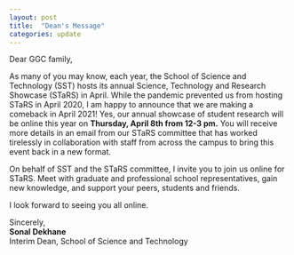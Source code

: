 ```yaml
---
layout: post
title:  "Dean's Message"
categories: update
---
```


Dear GGC family, 

As many of you may know, each year, the School of Science and Technology (SST) hosts its annual Science, Technology and Research Showcase (STaRS) in April. While the pandemic prevented us from hosting STaRS in April 2020, I am happy to announce that we are making a comeback in April 2021! Yes, our annual showcase of student research will be online this year on **Thursday, April 8th from 12-3 pm.** You will receive more details in an email from our STaRS committee that has worked tirelessly in collaboration with staff from across the campus to bring this event back in a new format. 

On behalf of SST and the STaRS committee, I invite you to join us online for STaRS. Meet with graduate and professional school representatives, gain new knowledge, and support your peers, students and friends. 

I look forward to seeing you all online. 

Sincerely, <br>
**Sonal Dekhane** <br>
Interim Dean, School of Science and Technology 
